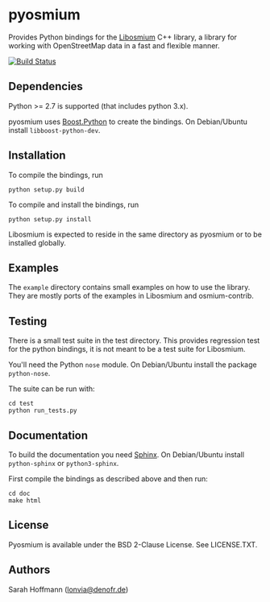 # pyosmium

Provides Python bindings for the [Libosmium](https://github.com/osmcode/libosmium) C++
library, a library for working with OpenStreetMap data in a fast and flexible
manner.

[![Build Status](https://secure.travis-ci.org/osmcode/pyosmium.png)](http://travis-ci.org/osmcode/pyosmium)


## Dependencies

Python >= 2.7 is supported (that includes python 3.x).

pyosmium uses [Boost.Python](http://www.boost.org/doc/libs/1_56_0/libs/python/doc/index.html)
to create the bindings. On Debian/Ubuntu install `libboost-python-dev`.


## Installation

To compile the bindings, run

    python setup.py build

To compile and install the bindings, run

    python setup.py install

Libosmium is expected to reside in the same directory as pyosmium or to be
installed globally.


## Examples

The `example` directory contains small examples on how to use the library.
They are mostly ports of the examples in Libosmium and osmium-contrib.


## Testing

There is a small test suite in the test directory. This provides regression
test for the python bindings, it is not meant to be a test suite for Libosmium.

You'll need the Python `nose` module. On Debian/Ubuntu install the package
`python-nose`.

The suite can be run with:

    cd test
    python run_tests.py


## Documentation

To build the documentation you need [Sphinx](http://sphinx-doc.org/).
On Debian/Ubuntu install `python-sphinx` or `python3-sphinx`.

First compile the bindings as described above and then run:

    cd doc
    make html


## License

Pyosmium is available under the BSD 2-Clause License. See LICENSE.TXT.


## Authors

Sarah Hoffmann (lonvia@denofr.de)

